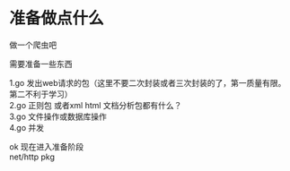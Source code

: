 准备做点什么
============
做一个爬虫吧

需要准备一些东西

1.go 发出web请求的包（这里不要二次封装或者三次封装的了，第一质量有限。第二不利于学习）  
2.go 正则包 或者xml html 文档分析包都有什么？  
3.go 文件操作或数据库操作  
4.go 并发  

ok 现在进入准备阶段  
net/http pkg  



